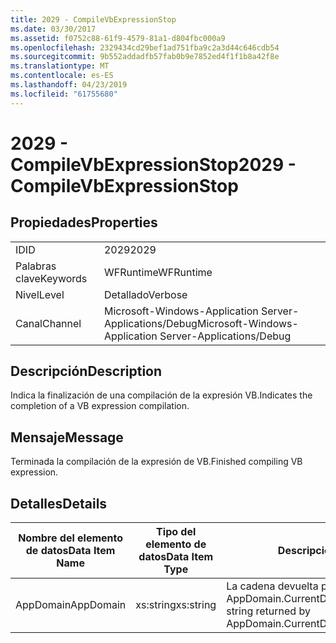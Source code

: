 ```yaml
---
title: 2029 - CompileVbExpressionStop
ms.date: 03/30/2017
ms.assetid: f0752c88-61f9-4579-81a1-d804fbc000a9
ms.openlocfilehash: 2329434cd29bef1ad751fba9c2a3d44c646cdb54
ms.sourcegitcommit: 9b552addadfb57fab0b9e7852ed4f1f1b8a42f8e
ms.translationtype: MT
ms.contentlocale: es-ES
ms.lasthandoff: 04/23/2019
ms.locfileid: "61755680"
---
```

# <a name="2029---compilevbexpressionstop"></a><span data-ttu-id="541de-102">2029 - CompileVbExpressionStop</span><span class="sxs-lookup"><span data-stu-id="541de-102">2029 - CompileVbExpressionStop</span></span>
## <a name="properties"></a><span data-ttu-id="541de-103">Propiedades</span><span class="sxs-lookup"><span data-stu-id="541de-103">Properties</span></span>  
  
|||  
|-|-|  
|<span data-ttu-id="541de-104">ID</span><span class="sxs-lookup"><span data-stu-id="541de-104">ID</span></span>|<span data-ttu-id="541de-105">2029</span><span class="sxs-lookup"><span data-stu-id="541de-105">2029</span></span>|  
|<span data-ttu-id="541de-106">Palabras clave</span><span class="sxs-lookup"><span data-stu-id="541de-106">Keywords</span></span>|<span data-ttu-id="541de-107">WFRuntime</span><span class="sxs-lookup"><span data-stu-id="541de-107">WFRuntime</span></span>|  
|<span data-ttu-id="541de-108">Nivel</span><span class="sxs-lookup"><span data-stu-id="541de-108">Level</span></span>|<span data-ttu-id="541de-109">Detallado</span><span class="sxs-lookup"><span data-stu-id="541de-109">Verbose</span></span>|  
|<span data-ttu-id="541de-110">Canal</span><span class="sxs-lookup"><span data-stu-id="541de-110">Channel</span></span>|<span data-ttu-id="541de-111">Microsoft-Windows-Application Server-Applications/Debug</span><span class="sxs-lookup"><span data-stu-id="541de-111">Microsoft-Windows-Application Server-Applications/Debug</span></span>|  
  
## <a name="description"></a><span data-ttu-id="541de-112">Descripción</span><span class="sxs-lookup"><span data-stu-id="541de-112">Description</span></span>  
 <span data-ttu-id="541de-113">Indica la finalización de una compilación de la expresión VB.</span><span class="sxs-lookup"><span data-stu-id="541de-113">Indicates the completion of a VB expression compilation.</span></span>  
  
## <a name="message"></a><span data-ttu-id="541de-114">Mensaje</span><span class="sxs-lookup"><span data-stu-id="541de-114">Message</span></span>  
 <span data-ttu-id="541de-115">Terminada la compilación de la expresión de VB.</span><span class="sxs-lookup"><span data-stu-id="541de-115">Finished compiling VB expression.</span></span>  
  
## <a name="details"></a><span data-ttu-id="541de-116">Detalles</span><span class="sxs-lookup"><span data-stu-id="541de-116">Details</span></span>  
  
|<span data-ttu-id="541de-117">Nombre del elemento de datos</span><span class="sxs-lookup"><span data-stu-id="541de-117">Data Item Name</span></span>|<span data-ttu-id="541de-118">Tipo del elemento de datos</span><span class="sxs-lookup"><span data-stu-id="541de-118">Data Item Type</span></span>|<span data-ttu-id="541de-119">Descripción</span><span class="sxs-lookup"><span data-stu-id="541de-119">Description</span></span>|  
|--------------------|--------------------|-----------------|  
|<span data-ttu-id="541de-120">AppDomain</span><span class="sxs-lookup"><span data-stu-id="541de-120">AppDomain</span></span>|<span data-ttu-id="541de-121">xs:string</span><span class="sxs-lookup"><span data-stu-id="541de-121">xs:string</span></span>|<span data-ttu-id="541de-122">La cadena devuelta por AppDomain.CurrentDomain.FriendlyName.</span><span class="sxs-lookup"><span data-stu-id="541de-122">The string returned by AppDomain.CurrentDomain.FriendlyName.</span></span>|
